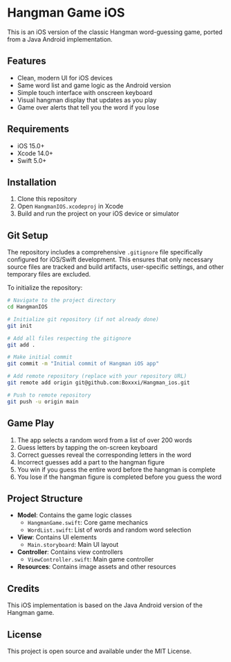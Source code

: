 # Hangman Game iOS

This is an iOS version of the classic Hangman word-guessing game, ported from a Java Android implementation.

## Features

- Clean, modern UI for iOS devices
- Same word list and game logic as the Android version
- Simple touch interface with onscreen keyboard
- Visual hangman display that updates as you play
- Game over alerts that tell you the word if you lose

## Requirements

- iOS 15.0+
- Xcode 14.0+
- Swift 5.0+

## Installation

1. Clone this repository
2. Open `HangmanIOS.xcodeproj` in Xcode
3. Build and run the project on your iOS device or simulator

## Git Setup

The repository includes a comprehensive `.gitignore` file specifically configured for iOS/Swift development. This ensures that only necessary source files are tracked and build artifacts, user-specific settings, and other temporary files are excluded.

To initialize the repository:

```bash
# Navigate to the project directory
cd HangmanIOS

# Initialize git repository (if not already done)
git init

# Add all files respecting the gitignore
git add .

# Make initial commit
git commit -m "Initial commit of Hangman iOS app"

# Add remote repository (replace with your repository URL)
git remote add origin git@github.com:Boxxxi/Hangman_ios.git

# Push to remote repository
git push -u origin main
```

## Game Play

1. The app selects a random word from a list of over 200 words
2. Guess letters by tapping the on-screen keyboard
3. Correct guesses reveal the corresponding letters in the word
4. Incorrect guesses add a part to the hangman figure
5. You win if you guess the entire word before the hangman is complete
6. You lose if the hangman figure is completed before you guess the word

## Project Structure

- **Model**: Contains the game logic classes
  - `HangmanGame.swift`: Core game mechanics
  - `WordList.swift`: List of words and random word selection
- **View**: Contains UI elements
  - `Main.storyboard`: Main UI layout
- **Controller**: Contains view controllers
  - `ViewController.swift`: Main game controller
- **Resources**: Contains image assets and other resources

## Credits

This iOS implementation is based on the Java Android version of the Hangman game.

## License

This project is open source and available under the MIT License. 